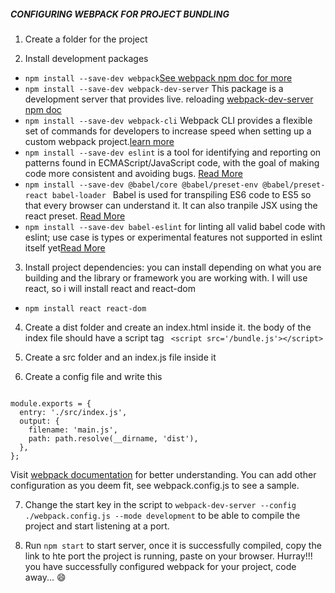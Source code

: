 ##### CONFIGURING WEBPACK FOR PROJECT BUNDLING
1. Create a folder for the project

2. Install development packages 
* `npm install --save-dev webpack`[See webpack npm doc for more](https://www.npmjs.com/package/webpack)
* `npm install --save-dev webpack-dev-server` This package is a development server that provides live. reloading [webpack-dev-server npm doc](https://www.npmjs.com/package/webpack-dev-server)
* `npm install --save-dev webpack-cli` Webpack CLI provides a flexible set of commands for developers to increase speed when setting up a custom webpack project.[learn more](https://www.npmjs.com/package/webpack-cli)
* `npm install --save-dev eslint` is a tool for identifying and reporting on patterns found in ECMAScript/JavaScript code, with the goal of making code more consistent and avoiding bugs. [Read More](https://eslint.org/docs/user-guide/getting-started)
* `npm install --save-dev @babel/core @babel/preset-env @babel/preset-react babel-loader ` Babel is used for transpiling ES6 code to ES5 so that every browser can understand it. It can also tranpile JSX using the react preset. [Read More](https://babeljs.io/docs/en/)
* `npm install --save-dev babel-eslint` for linting all valid babel code with eslint; use case is types or experimental features not supported in eslint itself yet[Read More](https://www.npmjs.com/package/babel-eslint)

3. Install project dependencies: you can install depending on what you are building and the library or framework you are working with. I will use react, so i will install react and react-dom
* `npm install react react-dom`

4. Create a  dist folder and create an index.html inside it. the body of the index file should have a script tag
` <script src='/bundle.js'></script>`

5. Create a src folder and an index.js file inside it

6. Create a config file and write this
```const path = require('path');

module.exports = {
  entry: './src/index.js',
  output: {
    filename: 'main.js',
    path: path.resolve(__dirname, 'dist'),
  },
};
```

Visit [webpack documentation](https://webpack.js.org/guides/getting-started/) for better understanding. You can add other configuration as you deem fit, see webpack.config.js to see a sample.

7. Change the start key in the script to 
```webpack-dev-server --config ./webpack.config.js --mode development``` to be able to compile the project and start listening at a port.

8. Run `npm start` to start server, once it is successfully compiled, copy the link to hte port the project is running, paste on your browser.
Hurray!!! you have successfully configured webpack for your project, code away... :smile:

